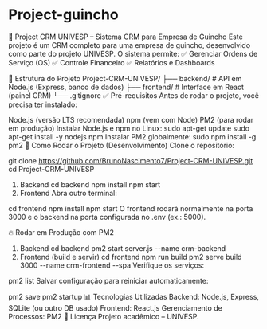 # Project-guincho

🚗 Project CRM UNIVESP – Sistema CRM para Empresa de Guincho
Este projeto é um CRM completo para uma empresa de guincho, desenvolvido como parte do projeto UNIVESP.
O sistema permite:
✅ Gerenciar Ordens de Serviço (OS)
✅ Controle Financeiro
✅ Relatórios e Dashboards

📂 Estrutura do Projeto
Project-CRM-UNIVESP/
├── backend/                # API em Node.js (Express, banco de dados)
├── frontend/               # Interface em React (painel CRM)
└── .gitignore
✅ Pré-requisitos
Antes de rodar o projeto, você precisa ter instalado:

Node.js (versão LTS recomendada)
npm (vem com Node)
PM2 (para rodar em produção)
Instalar Node.js e npm no Linux:
sudo apt-get update
sudo apt-get install -y nodejs npm
Instalar PM2 globalmente:
sudo npm install -g pm2
🚀 Como Rodar o Projeto (Desenvolvimento)
Clone o repositório:

git clone https://github.com/BrunoNascimento7/Project-CRM-UNIVESP.git
cd Project-CRM-UNIVESP
1. Backend
cd backend
npm install
npm start
2. Frontend
Abra outro terminal:

cd frontend
npm install
npm start
O frontend rodará normalmente na porta 3000 e o backend na porta configurada no .env (ex.: 5000).

🔥 Rodar em Produção com PM2
1. Backend
cd backend
pm2 start server.js --name crm-backend
2. Frontend (build e servir)
cd frontend
npm run build
pm2 serve build 3000 --name crm-frontend --spa
Verifique os serviços:

pm2 list
Salvar configuração para reiniciar automaticamente:

pm2 save
pm2 startup
📊 Tecnologias Utilizadas
Backend: Node.js, Express, SQLite (ou outro DB usado)
Frontend: React.js
Gerenciamento de Processos: PM2
📜 Licença
Projeto acadêmico – UNIVESP.